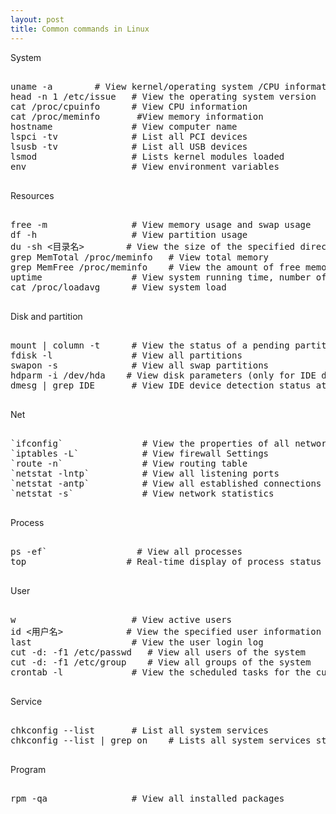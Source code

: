 ```yaml
---
layout: post
title: Common commands in Linux
---
```


System

<pre>

uname -a        # View kernel/operating system /CPU information  
head -n 1 /etc/issue   # View the operating system version  
cat /proc/cpuinfo      # View CPU information  
cat /proc/meminfo       #View memory information
hostname               # View computer name  
lspci -tv              # List all PCI devices  
lsusb -tv              # List all USB devices  
lsmod                  # Lists kernel modules loaded  
env                    # View environment variables  

</pre>    

Resources

<pre>

free -m                # View memory usage and swap usage  
df -h                  # View partition usage  
du -sh <目录名>        # View the size of the specified directory  
grep MemTotal /proc/meminfo   # View total memory  
grep MemFree /proc/meminfo    # View the amount of free memory  
uptime                 # View system running time, number of users, load  
cat /proc/loadavg      # View system load  

</pre>

Disk and partition

<pre>

mount | column -t      # View the status of a pending partition  
fdisk -l               # View all partitions  
swapon -s              # View all swap partitions  
hdparm -i /dev/hda    # View disk parameters (only for IDE devices)  
dmesg | grep IDE       # View IDE device detection status at startup  

</pre>

Net

<pre>

`ifconfig`               # View the properties of all network interfaces  
`iptables -L`            # View firewall Settings  
`route -n`               # View routing table  
`netstat -lntp`          # View all listening ports  
`netstat -antp`          # View all established connections  
`netstat -s`             # View network statistics  

</pre>

Process

<pre>

ps -ef`                 # View all processes  
top                   # Real-time display of process status  

</pre>

User

<pre>

w                      # View active users
id <用户名>            # View the specified user information
last                   # View the user login log
cut -d: -f1 /etc/passwd   # View all users of the system
cut -d: -f1 /etc/group    # View all groups of the system
crontab -l             # View the scheduled tasks for the current user

</pre>

Service

<pre>

chkconfig --list       # List all system services
chkconfig --list | grep on    # Lists all system services started

</pre>

Program

<pre>

rpm -qa                # View all installed packages

</pre>
